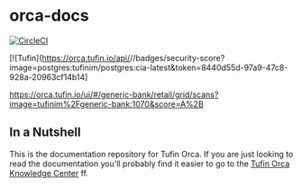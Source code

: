 # orca-docs

[![CircleCI](https://circleci.com/gh/Tufin/istio-discovery.svg?style=svg)](https://circleci.com/gh/Tufin/istio-discovery)

[![Tufin](https://orca.tufin.io/api/<generic-bank>/<retail>/badges/security-score?image=postgres:tufinim/postgres:cia-latest&token=8440d55d-97a9-47c8-928a-20963cf14b14]
  
  https://orca.tufin.io/ui/#/generic-bank/retail/grid/scans?image=tufinim%2Fgeneric-bank:1070&score=A%2B

## In a Nutshell 

This is the documentation repository for Tufin Orca. If you are just looking to read the documentation you'll probably find it easier to go to the  [Tufin Orca Knowledge Center](https://forum.tufin.com/support/kc/R_Orca/Default.htm) ff.
